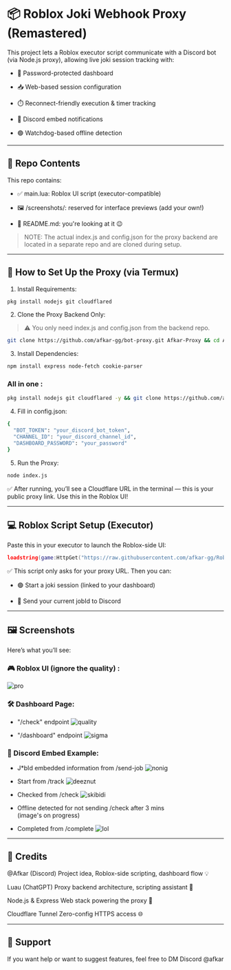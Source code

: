 # 📦 Roblox Joki Webhook Proxy (Remastered)

This project lets a Roblox executor script communicate with a Discord bot (via Node.js proxy), allowing live joki session tracking with:

- 🔐 Password-protected dashboard

- 📥 Web-based session configuration

- ⏱️ Reconnect-friendly execution & timer tracking

- 📲 Discord embed notifications

- 🟢 Watchdog-based offline detection



---

## 📁 Repo Contents

This repo contains:

- ✅ main.lua: Roblox UI script (executor-compatible)

- 🖼️ /screenshots/: reserved for interface previews (add your own!)

- 📄 README.md: you're looking at it 😉


> NOTE: The actual index.js and config.json for the proxy backend are located in a separate repo and are cloned during setup.


---

## 🚀 How to Set Up the Proxy (via Termux)

1. Install Requirements:
```bash
pkg install nodejs git cloudflared
```

2. Clone the Proxy Backend Only:

> ⚠️ You only need index.js and config.json from the backend repo.


```bash
git clone https://github.com/afkar-gg/bot-proxy.git Afkar-Proxy && cd Afkar-proxy
```

3. Install Dependencies:
```bash
npm install express node-fetch cookie-parser
```

### All in one :
```bash
pkg install nodejs git cloudflared -y && git clone https://github.com/afkar-gg/bot-proxy.git Afkar-Proxy && cd Afkar-proxy && npm install express node-fetch cookie-parser
```

4. Fill in config.json:
```bash
{
  "BOT_TOKEN": "your_discord_bot_token",
  "CHANNEL_ID": "your_discord_channel_id",
  "DASHBOARD_PASSWORD": "your_password"
}
```

5. Run the Proxy:
```bash
node index.js
```


✅ After running, you’ll see a Cloudflare URL in the terminal — this is your public proxy link. Use this in the Roblox UI!


---

## 💻 Roblox Script Setup (Executor)

Paste this in your executor to launch the Roblox-side UI:

```lua
loadstring(game:HttpGet("https://raw.githubusercontent.com/afkar-gg/Roblox-Scripts/refs/heads/main/(Remastered)-Roblox-Joki-Proxy/main.lua"))();
```

✅ This script only asks for your proxy URL. Then you can:

- 🟢 Start a joki session (linked to your dashboard)

- 📩 Send your current jobId to Discord



---

## 🖼 Screenshots

Here’s what you’ll see:

### 🎮 Roblox UI (ignore the quality) :

![pro](https://raw.githubusercontent.com/afkar-gg/Roblox-Scripts/refs/heads/Readme-Assets/(Final)-Roblox-Joki-Proxy/IMG_20250708_001045.png)

### 🛠️ Dashboard Page:

- "/check" endpoint
![quality](https://raw.githubusercontent.com/afkar-gg/Roblox-Scripts/refs/heads/Readme-Assets/(Final)-Roblox-Joki-Proxy/Screenshot_2025_0708_001133_com.kiwibrowser.browser.png)

- "/dashboard" endpoint
![sigma](https://raw.githubusercontent.com/afkar-gg/Roblox-Scripts/refs/heads/Readme-Assets/(Final)-Roblox-Joki-Proxy/Screenshot_2025_0708_001149_com.kiwibrowser.browser.png)

### 📡 Discord Embed Example:

- J*bId embedded information from /send-job
![nonig](https://raw.githubusercontent.com/afkar-gg/Roblox-Scripts/refs/heads/Readme-Assets/(Final)-Roblox-Joki-Proxy/Screenshot_2025_0708_003452.png)


- Start from /track
![deeznut](https://raw.githubusercontent.com/afkar-gg/Roblox-Scripts/refs/heads/Readme-Assets/(Final)-Roblox-Joki-Proxy/Screenshot_2025_0707_202342.png)

- Checked from /check
![skibidi](https://raw.githubusercontent.com/afkar-gg/Roblox-Scripts/refs/heads/Readme-Assets/(Final)-Roblox-Joki-Proxy/Screenshot_2025_0708_002202.png)

- Offline detected for not sending /check after 3 mins <br>
(image's on progress)

- Completed from /complete 
![lol](https://raw.githubusercontent.com/afkar-gg/Roblox-Scripts/refs/heads/Readme-Assets/(Final)-Roblox-Joki-Proxy/Screenshot_2025_0707_200859.png)

---

## 🙏 Credits

@Afkar (Discord) Project idea, Roblox-side scripting, dashboard flow 💡

Luau (ChatGPT)	Proxy backend architecture, scripting assistant 🧠

Node.js & Express	Web stack powering the proxy 🔌

Cloudflare Tunnel	Zero-config HTTPS access 🌐



---

## 💬 Support

If you want help or want to suggest features, feel free to DM Discord @afkar
